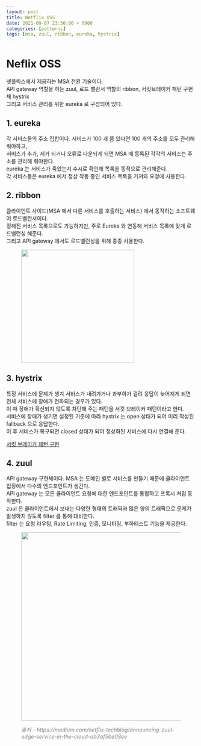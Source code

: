 ```yaml
---
layout: post
title: Netflix OSS
date: 2021-09-07 23:30:00 + 0900
categories: [patterns]
tags: [msa, zuul, ribbon, eureka, hystrix]
---
```

# Neflix OSS
넷플릭스에서 제공하는 MSA 전환 기술이다.   
API gateway 역할을 하는 zuul, 로드 밸런서 역할의 ribbon, 서킷브레이커 패턴 구현체 hystrix    
그리고 서비스 관리를 위한 eureka 로 구성되어 있다.

## 1. eureka
각 서비스들의 주소 집합이다. 서비스가 100 개 쯤 있다면 100 개의 주소를 모두 관리해 줘야하고,   
서비스가 추가, 제거 되거나 오류로 다운되게 되면 MSA 에 등록된 각각의 서비스는 주소를 관리해 줘야한다.   
eureka 는 서비스가 죽었는지 수시로 확인해 목록을 동적으로 관리해준다.   
각 서비스들은 eureka 에서 정상 작동 중인 서비스 목록을 가져와 요청에 사용한다.

## 2. ribbon
클라이언트 사이드(MSA 에서 다른 서비스를 호출하는 서비스) 에서 동작하는 소프트웨어 로드밸런서이다.   
정해진 서비스 목록으로도 가능하지만, 주로 Eureka 와 연동해 서비스 목록에 맞게 로드밸런싱 해준다.   
그리고 API gateway 에서도 로드밸런싱을 위해 종종 사용한다.   
<figure>
  <img src="https://user-images.githubusercontent.com/13375810/132364769-8c4928d9-99e8-4e7f-8dae-739bfa80b881.png" height="300" />
</figure>

## 3. hystrix
특정 서비스에 문제가 생겨 서비스가 내려가거나 과부하가 걸려 응답이 늦어지게 되면 전체 서비스에 장애가 전파되는 경우가 있다.   
이 때 장애가 확산되지 않도록 차단해 주는 패턴을 서킷 브레이커 패턴이라고 한다.   
서비스에 장애가 생기면 설정된 기준에 따라 hystrix 는 open 상태가 되어 미리 작성된 fallback 으로 응답한다.   
이 후 서비스가 복구되면 closed 상태가 되어 정상화된 서비스에 다시 연결해 준다.   

[서킷 브레이커 패턴 구현](https://github.com/5-SH/design_pattern_java/tree/master/src/circuit_breaker)

## 4. zuul
API gateway 구현체이다. MSA 는 도메인 별로 서비스를 만들기 때문에 클라이언트 입장에서 다수의 엔드포인트가 생긴다.   
API gateway 는 모든 클라이언트 요청에 대한 엔드포인트를 통합하고 프록시 처럼 동작한다.   
zuul 은 클라이언트에서 보내는 다양한 형태의 트래픽과 많은 양의 트래픽으로 문제가 발생하지 않도록 filter 를 통해 대비한다.   
filter 는 요청 라우팅, Rate Limiting, 인증, 모니터링, 부하테스트 기능을 제공한다.

<figure>
  <img src="https://user-images.githubusercontent.com/13375810/132366255-c9c560be-bfc6-483b-902b-dfdcbcaa2f9d.png" height="500" />
  <p style="font-style: italic; color: gray;">출처 – https://medium.com/netflix-techblog/announcing-zuul-edge-service-in-the-cloud-ab3af5be08ee</p>
</figure>